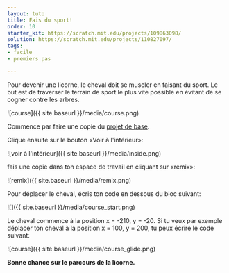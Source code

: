 ```yaml
---
layout: tuto
title: Fais du sport!
order: 10
starter_kit: https://scratch.mit.edu/projects/109863098/
solution: https://scratch.mit.edu/projects/110827097/
tags:
- facile
- premiers pas

---
```


Pour devenir une licorne, le cheval doit se muscler en faisant du sport.
Le but est de traverser le terrain de sport le plus vite possible en
évitant de se cogner contre les arbres.

![course]({{ site.baseurl }}/media/course.png)

Commence par faire une copie du [projet de base]({{page.starter_kit}}).

Clique ensuite sur le bouton «Voir à l'intérieur»:

![voir à l'intérieur]({{ site.baseurl }}/media/inside.png)

fais une copie dans ton espace de travail en cliquant sur «remix»:

![remix]({{ site.baseurl }}/media/remix.png)

Pour déplacer le cheval, écris ton code en dessous du bloc suivant:

![]({{ site.baseurl }}/media/course_start.png)

Le cheval commence à la position x = -210, y = -20. Si tu veux par exemple
déplacer ton cheval à la position x = 100, y = 200, tu peux écrire le
code suivant:

![course]({{ site.baseurl }}/media/course_glide.png)

**Bonne chance sur le parcours de la licorne.**
